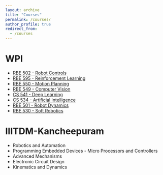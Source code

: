 ```yaml
---
layout: archive
title: "Courses"
permalink: /courses/
author_profile: true
redirect_from:
  - /courses
---
```

WPI
======
* [RBE 502 - Robot Controls](https://www.wpi.edu/academics/calendar-courses/course-descriptions/3911/robotics-engineering#RBE-502) 
* [RBE 595 - Reinforcement Learning](https://users.wpi.edu/~yli15/courses/DS595Spring22/Schedule.html)
* [RBE 550 - Motion Planning](https://users.wpi.edu/~zli11/rbe550_2017.html)
* [RBE 549 - Computer Vision](https://nitinjsanket.github.io/teaching/rbe549/fall2022.html)
* [CS 541 - Deep Learning](https://wpi-grad.cleancatalog.net/computer-science-data-science/csds-541)
* [CS 534 - Artificial Intelligence](https://web.cs.wpi.edu/~dcb/courses/CS534/)
* [RBE 501 - Robot Dynamics](http://aimlab.wpi.edu/education/ME501-RBE501_F_2019)
* [RBE 530 - Soft Robotics](https://www.wpi.edu/news/media/expertise/soft-robotics)

IIITDM-Kancheepuram 
======
* Robotics and Automation 
* Programming Embedded Devices - Micro Processors and Controllers
* Advanced Mechanisms
* Electronic Circuit Design 
* Kinematics and Dynamics 
